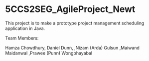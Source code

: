 # 5CCS2SEG_AgileProject_Newt

This project is to make a prototype project management scheduling application in Java.

Team Members:

Hamza Chowdhury,
  Daniel Dunn,
  ,Nizam (Arda) Gulsun
  ,Maiwand Maidanwal
  ,Prawee (Punn) Wongphayabal
